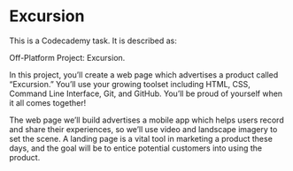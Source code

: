 # Excursion

This is a Codecademy task. It is described as:

Off-Platform Project: Excursion.

In this project, you’ll create a web page which advertises a product called “Excursion.” 
You’ll use your growing toolset including HTML, CSS, Command Line Interface, Git, and GitHub. 
You’ll be proud of yourself when it all comes together!

The web page we’ll build advertises a mobile app which helps users record and share their 
experiences, so we’ll use video and landscape imagery to set the scene. A landing page is a 
vital tool in marketing a product these days, and the goal will be to entice potential customers 
into using the product.
